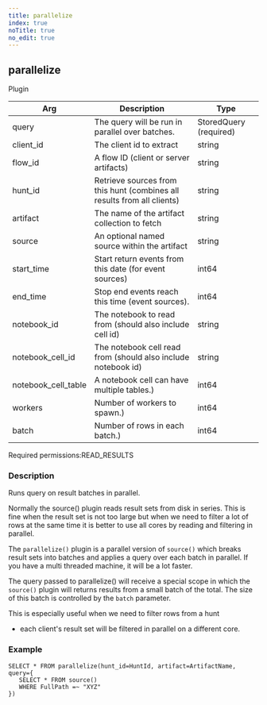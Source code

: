 ```yaml
---
title: parallelize
index: true
noTitle: true
no_edit: true
---
```




<div class="vql_item"></div>


## parallelize
<span class='vql_type label label-warning pull-right page-header'>Plugin</span>



<div class="vqlargs"></div>

Arg | Description | Type
----|-------------|-----
query|The query will be run in parallel over batches.|StoredQuery (required)
client_id|The client id to extract|string
flow_id|A flow ID (client or server artifacts)|string
hunt_id|Retrieve sources from this hunt (combines all results from all clients)|string
artifact|The name of the artifact collection to fetch|string
source|An optional named source within the artifact|string
start_time|Start return events from this date (for event sources)|int64
end_time|Stop end events reach this time (event sources).|int64
notebook_id|The notebook to read from (should also include cell id)|string
notebook_cell_id|The notebook cell read from (should also include notebook id)|string
notebook_cell_table|A notebook cell can have multiple tables.)|int64
workers|Number of workers to spawn.)|int64
batch|Number of rows in each batch.)|int64

<span class="permission_list vql_type">Required permissions:</span><span class="permission_list linkcolour label label-important">READ_RESULTS</span>

### Description

Runs query on result batches in parallel.

Normally the source() plugin reads result sets from disk in
series. This is fine when the result set is not too large but when
we need to filter a lot of rows at the same time it is better to
use all cores by reading and filtering in parallel.

The `parallelize()` plugin is a parallel version of `source()`
which breaks result sets into batches and applies a query over
each batch in parallel. If you have a multi threaded machine, it
will be a lot faster.

The query passed to parallelize() will receive a special scope in
which the `source()` plugin will returns results from a small
batch of the total. The size of this batch is controlled by the
`batch` parameter.

This is especially useful when we need to filter rows from a hunt
- each client's result set will be filtered in parallel on a
different core.

### Example

```vql
SELECT * FROM parallelize(hunt_id=HuntId, artifact=ArtifactName, query={
   SELECT * FROM source()
   WHERE FullPath =~ "XYZ"
})
```


